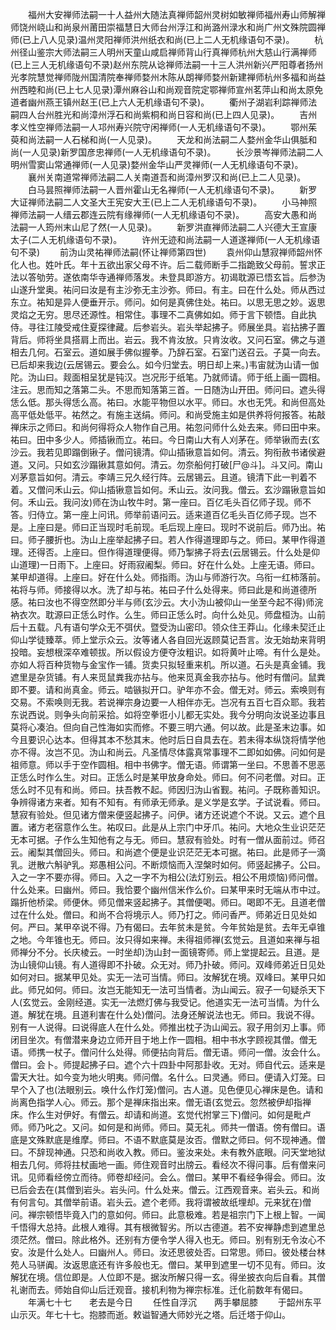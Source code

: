 <!-- { "loadSidebar": true } -->
　　福州大安禅师法嗣一十人益州大随法真禅师韶州灵树如敏禅师福州寿山师解禅师饶州峣山和尚泉州莆田崇福慧日大师台州浮江和尚潞州渌水和尚广州文殊院圆禅师(已上八人见录)温州灵阳禅师洪州纸衣和尚(已上二人无机缘语句不录)。
　　杭州径山鉴宗大师法嗣三人明州天童山咸启禅师背山行真禅师杭州大慈山行满禅师(已上三人无机缘语句不录)赵州东院从谂禅师法嗣一十三人洪州新兴严阳尊者扬州光孝院慧觉禅师陇州国清院奉禅师婺州木陈从朗禅师婺州新建禅师杭州多福和尚益州西睦和尚(已上七人见录)潭州麻谷山和尚观音院定鄂禅师宣州茗萍山和尚太原免道者幽州燕王镇州赵王(已上六人无机缘语句不录)。
　　衢州子湖岩利踪禅师法嗣四人台州胜光和尚漳州浮石和尚紫桐和尚日容和尚(已上四人见录)。
　　吉州孝义性空禅师法嗣一人邛州寿兴院守闲禅师(一人无机缘语句不录)。
　　鄂州茱萸和尚法嗣一人石梯和尚(一人见录)。
　　天龙和尚法嗣二人婺州金华山俱胝和尚(一人见录)新罗国彦忠禅师(一人无机缘语句不录)。
　　长沙景岑禅师法嗣二人明州雪窦山常通禅师(一人见录)婺州金华山严灵禅师(一人无机缘语句不录)。
　　襄州关南道常禅师法嗣二人关南道吾和尚漳州罗汉和尚(已上二人见录)。
　　白马昙照禅师法嗣一人晋州霍山无名禅师(一人无机缘语句不录)。
　　新罗大证禅师法嗣二人文圣大王宪安大王(已上二人无机缘语句不录)。
　　小马神照禅师法嗣一人缙云郡连云院有缘禅师(一人无机缘语句不录)。
　　高安大愚和尚法嗣一人筠州末山尼了然(一人见录)。
　　新罗洪直禅师法嗣二人兴德大王宣康太子(二人无机缘语句不录)。
　　许州无迹和尚法嗣一人道遂禅师(一人无机缘语句不录)
　　前沩山灵祐禅师法嗣(怀让禅师第四世)
　　袁州仰山慧寂禅师韶州怀化人也。姓叶氏。年十五欲出家父母不许。后二载师断手二指跪致父母前。誓求正法以答劬劳。遂依南华寺通禅师落发。未登具即游方。初谒耽源已悟玄旨。后参沩山遂升堂奥。祐问曰汝是有主沙弥无主沙弥。师曰。有主。曰在什么处。师从西过东立。祐知是异人便垂开示。师问。如何是真佛住处。祐曰。以思无思之妙。返思灵焰之无穷。思尽还源性。相常住。事理不二真佛如如。师于言下顿悟。自此执侍。寻往江陵受戒住夏探律藏。后参岩头。岩头举起拂子。师展坐具。岩拈拂子置背后。师将坐具搭肩上而出。岩云。我不肯汝放。只肯汝收。又问石室。佛之与道相去几何。石室云。道如展手佛似握拳。乃辞石室。石室门送召云。子莫一向去。已后却来我边(云居锡云。要会么。如今归堂去。明日却上来。)韦宙就沩山请一伽陀。沩山曰。觌面相呈犹是钝汉。岂况形于纸笔。乃就师请。师于纸上画一圆相。注云。思而知之落第二头。不思而知落第三首。一日随沩山开田。师问曰。遮头得恁么低。那头得恁么高。祐曰。水能平物但以水平。师曰。水也无凭。和尚但高处高平低处低平。祐然之。有施主送绢。师问。和尚受施主如是供养将何报答。祐敲禅床示之师曰。和尚何得将众人物作自己用。祐忽问师什么处去来。师曰田中来。祐曰。田中多少人。师插锹而立。祐曰。今日南山大有人刈茅在。师举锹而去(玄沙云。我若见即蹋倒锹子。僧问镜清。仰山插锹意旨如何。清云。狗衔赦书诸侯避道。又问。只如玄沙蹋锹其意如何。清云。勿奈船何打破[尸@斗]。斗又问。南山刈茅意旨如何。清云。李靖三兄久经行阵。云居锡云。且道。镜清下此一判着不着。又僧问禾山云。仰山插锹意旨如何。禾山云。汝问我。僧云。玄沙蹋锹意旨如何。禾山云。我问汝)师在沩山牧牛时。第一座曰。百亿毛头百亿师子现。师不答。归侍立。第一座上问讯。师举前语问云。适来道百亿毛头百亿师子现。岂不是。上座曰是。师曰正当现时毛前现。毛后现上座曰。现时不说前后。师乃出。祐曰。师子腰折也。沩山上座举起拂子曰。若人作得道理即与之。师曰。某甲作得道理。还得否。上座曰。但作得道理便得。师乃掣拂子将去(云居锡云。什么处是仰山道理)一日雨下。上座曰。好雨寂阇梨。师曰。好在什么处。上座无语。师曰。某甲却道得。上座曰。好在什么处。师指雨。沩山与师游行次。乌衔一红柿落前。祐将与师。师接得以水。洗了却与祐。祐曰子什么处得来。师曰此是和尚道德所感。祐曰汝也不得空然即分半与师(玄沙云。大小沩山被仰山一坐至今起不得)师浣衲衣次。耽源曰正恁么时作。么生。师曰正恁么时。向什么处见。师盘桓沩。山前后十五载。凡有语句学众无不弭伏。暨受沩山密印。领众住王莽山。化缘未契迁止仰山学徒臻萃。师上堂示众云。汝等诸人各自回光返顾莫记吾言。汝无始劫来背明投暗。妄想根深卒难顿拔。所以假设方便夺汝粗识。如将黄叶止啼。有什么是处。亦如人将百种货物与金宝作一铺。货卖只拟轻重来机。所以道。石头是真金铺。我遮里是杂货铺。有人来觅鼠粪我亦拈与。他来觅真金我亦拈与。他时有僧问。鼠粪即不要。请和尚真金。师云。啮镞拟开口。驴年亦不会。僧无对。师云。索唤则有交易。不索唤则无我。若说禅宗身边要一人相伴亦无。岂况有五百七百众耶。我若东说西说。则争头向前采拾。如将空拳诳小儿都无实处。我今分明向汝说圣边事且莫将心凑泊。但向自己性海如实而修。不要三明六通。何以故。此是圣末边事。如今且要识心达本。但得其本不愁其末。他时后日自具去在。若未得本纵饶将情学他亦不得。汝岂不见。沩山和尚云。凡圣情尽体露真常事理不二即如如佛。问如何是祖师意。师以手于空作圆相。相中书佛字。僧无语。师谓第一坐曰。不思善不思恶正恁么时作么生。对曰。正恁么时是某甲放身命处。师曰。何不问老僧。对曰。正恁么时不见有和尚。师曰。扶吾教不起。师因归沩山省觐。祐问。子既称善知识。争辨得诸方来者。知有不知有。有师承无师承。是义学是玄学。子试说看。师曰。慧寂有验处。但见诸方僧来便竖起拂子。问伊。诸方还说遮个不说。又云。遮个且置。诸方老宿意作么生。祐叹曰。此是从上宗门中牙爪。祐问。大地众生业识茫茫无本可据。子作么生知他有之与无。师曰。慧寂有验处。时有一僧从面前过。师召云。阇梨其僧回头。师曰。和尚遮个便是业识茫茫无本可据。祐曰。此是师子一滴乳。迸散六斛驴乳。郑愚相公问。不断烦恼而入涅槃时如何。师竖起拂子。公曰。入之一字不要亦得。师曰。入之一字不为相公(法灯别云。相公不用烦恼)师问僧。什么处来。曰幽州。师曰。我恰要个幽州信米作么价。曰某甲来时无端从市中过。蹋折他桥梁。师便休。师见僧来竖起拂子。其僧便喝。师曰。喝即不无。且道老僧过在什么处。僧曰。和尚不合将境示人。师乃打之。师问香严。师弟近日见处如何。严曰。某甲卒说不得。乃有偈曰。去年贫未是贫。今年贫始是贫。去年无卓锥之地。今年锥也无。师曰。汝只得如来禅。未得祖师禅(玄觉云。且道如来禅与祖师禅分不分。长庆棱云。一时坐却)沩山封一面镜寄师。师上堂提起云。且道。是沩山镜仰山镜。有人道得即不扑破。众无对。师乃扑破。师问。双峰师弟近日见处如何对曰。据某甲见处。实无一法可当情。师曰。汝解犹在境。双峰曰。某甲只如此。师兄如何。师曰。汝岂无能知无一法可当情者。沩山闻云。寂子一句疑杀天下人(玄觉云。金刚经道。实无一法燃灯佛与我受记。他道实无一法可当情。为什么道。解犹在境。且道利害在什么处)僧问。法身还解说法也无。师曰。我说不得。别有一人说得。曰说得底人在什么处。师推出枕子沩山闻云。寂子用剑刃上事。师闭目坐次。有僧潜来身边立师开目于地上作一圆相。相中书水字顾视其僧。僧无语。师携一杖子。僧问什么处得。师便拈向背后。僧无语。师问一僧。汝会什么。僧曰。会卜。师提起拂子曰。遮个六十四卦中阿那卦收。无对。师自代云。适来是雷天大壮。如今变为地火明夷。师问僧。名什么。曰灵通。师曰。便请入灯笼。曰早个入了也(法眼别云。唤什么作灯笼)僧问。古人道。见色便见心禅床是色。请和尚离色指学人心。师云。那个是禅床指出来。僧无语(玄觉云。忽然被伊却指禅床。作么生对伊好。有僧云。却请和尚道。玄觉代拊掌三下)僧问。如何是毗卢师。师乃叱之。又问。如何是和尚师。师曰。莫无礼。师共一僧语。傍有僧曰。语底是文殊默底是维摩。师曰。不语不默底莫是汝否。僧默之师曰。何不现神通。僧曰。不辞现神通。只恐和尚收入教。师曰。鉴汝来处。未有教外底眼。问天堂地狱相去几何。师将拄杖画地一画。师住观音时出牓云。看经次不得问事。后有僧来问讯。见师看经傍立而待。师卷却经问。会么。僧曰。某甲不看经争得会。师曰。汝已后会去在(其僧到岩头。岩头问。什么处来。僧云。江西观音来。岩头云。和尚有何言句。其僧举前语。岩头云。遮个老师。我将谓被故纸埋却。元来犹在)僧问。禅宗顿悟毕竟入门的意如何。师曰。此意极难。若是祖宗门下上根上智。一闻千悟得大总持。此根人难得。其有根微智劣。所以古德道。若不安禅静虑到遮里总须茫然。僧曰。除此格外。还别有方便令学人得入也无。师曰。别有别无令汝心不安。汝是什么处人。曰幽州人。师曰。汝还思彼处否。曰常思。师曰。彼处楼台林苑人马骈阗。汝返思底还有许多般也无。僧曰。某甲到遮里一切不见有。师曰。汝解犹在境。信位即是。人位即不是。据汝所解只得一玄。得坐披衣向后自看。其僧礼谢而去。师始自仰山后迁观音。接机利物为禅宗标准。迁化前数年有偈曰。
　　年满七十七　　老去是今日
　　任性自浮沉　　两手攀屈膝
　　于韶州东平山示灭。年七十七。抱膝而逝。敕谥智通大师妙光之塔。后迁塔于仰山。

